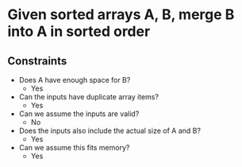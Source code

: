 # Given sorted arrays A, B, merge B into A in sorted order

## Constraints
* Does A have enough space for B?
  * Yes
* Can the inputs have duplicate array items?
  * Yes
* Can we assume the inputs are valid?
  * No
* Does the inputs also include the actual size of A and B?
  * Yes
* Can we assume this fits memory?
  * Yes
